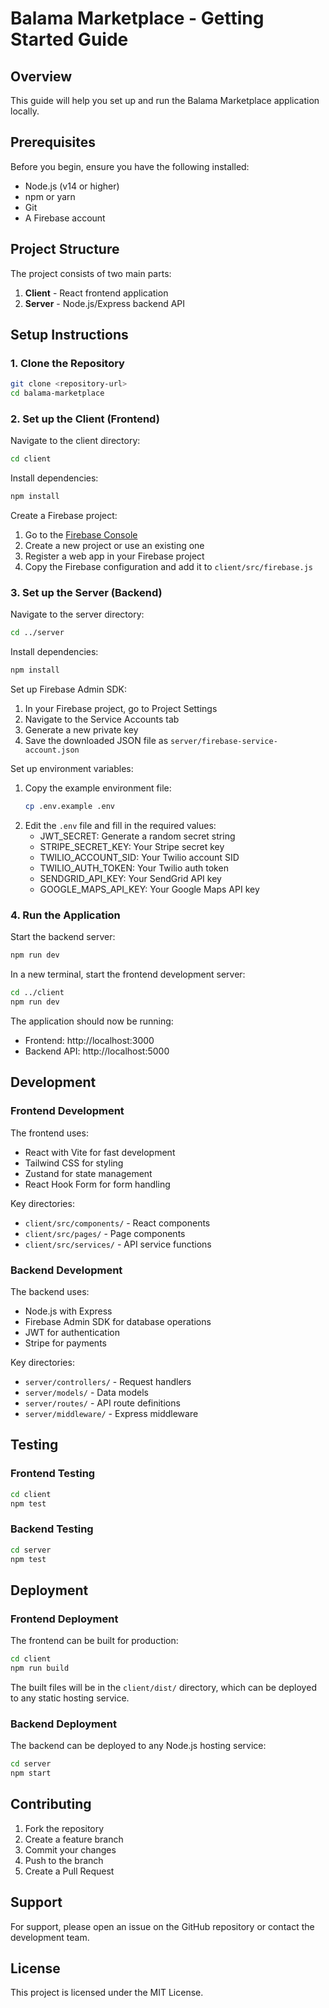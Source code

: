 # Balama Marketplace - Getting Started Guide

## Overview
This guide will help you set up and run the Balama Marketplace application locally.

## Prerequisites
Before you begin, ensure you have the following installed:
- Node.js (v14 or higher)
- npm or yarn
- Git
- A Firebase account

## Project Structure
The project consists of two main parts:
1. **Client** - React frontend application
2. **Server** - Node.js/Express backend API

## Setup Instructions

### 1. Clone the Repository
```bash
git clone <repository-url>
cd balama-marketplace
```

### 2. Set up the Client (Frontend)

Navigate to the client directory:
```bash
cd client
```

Install dependencies:
```bash
npm install
```

Create a Firebase project:
1. Go to the [Firebase Console](https://console.firebase.google.com/)
2. Create a new project or use an existing one
3. Register a web app in your Firebase project
4. Copy the Firebase configuration and add it to `client/src/firebase.js`

### 3. Set up the Server (Backend)

Navigate to the server directory:
```bash
cd ../server
```

Install dependencies:
```bash
npm install
```

Set up Firebase Admin SDK:
1. In your Firebase project, go to Project Settings
2. Navigate to the Service Accounts tab
3. Generate a new private key
4. Save the downloaded JSON file as `server/firebase-service-account.json`

Set up environment variables:
1. Copy the example environment file:
   ```bash
   cp .env.example .env
   ```
2. Edit the `.env` file and fill in the required values:
   - JWT_SECRET: Generate a random secret string
   - STRIPE_SECRET_KEY: Your Stripe secret key
   - TWILIO_ACCOUNT_SID: Your Twilio account SID
   - TWILIO_AUTH_TOKEN: Your Twilio auth token
   - SENDGRID_API_KEY: Your SendGrid API key
   - GOOGLE_MAPS_API_KEY: Your Google Maps API key

### 4. Run the Application

Start the backend server:
```bash
npm run dev
```

In a new terminal, start the frontend development server:
```bash
cd ../client
npm run dev
```

The application should now be running:
- Frontend: http://localhost:3000
- Backend API: http://localhost:5000

## Development

### Frontend Development
The frontend uses:
- React with Vite for fast development
- Tailwind CSS for styling
- Zustand for state management
- React Hook Form for form handling

Key directories:
- `client/src/components/` - React components
- `client/src/pages/` - Page components
- `client/src/services/` - API service functions

### Backend Development
The backend uses:
- Node.js with Express
- Firebase Admin SDK for database operations
- JWT for authentication
- Stripe for payments

Key directories:
- `server/controllers/` - Request handlers
- `server/models/` - Data models
- `server/routes/` - API route definitions
- `server/middleware/` - Express middleware

## Testing

### Frontend Testing
```bash
cd client
npm test
```

### Backend Testing
```bash
cd server
npm test
```

## Deployment

### Frontend Deployment
The frontend can be built for production:
```bash
cd client
npm run build
```

The built files will be in the `client/dist/` directory, which can be deployed to any static hosting service.

### Backend Deployment
The backend can be deployed to any Node.js hosting service:
```bash
cd server
npm start
```

## Contributing
1. Fork the repository
2. Create a feature branch
3. Commit your changes
4. Push to the branch
5. Create a Pull Request

## Support
For support, please open an issue on the GitHub repository or contact the development team.

## License
This project is licensed under the MIT License.